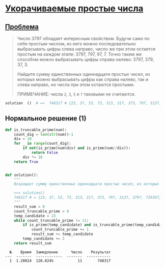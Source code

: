 # [Укорачиваемые простые числа](TODO)

## [Проблема](https://euler.jakumo.org/problems/view/35.html)

>Число 3797 обладает интересным свойством. Будучи само по себе простым числом, из него можно последовательно выбрасывать цифры слева направо, число же при этом остается простым на каждом этапе: 3797, 797, 97, 7. Точно таким же способом можно выбрасывать цифры справа налево: 3797, 379, 37, 3.
>
>Найдите сумму единственных одиннадцати простых чисел, из которых можно выбрасывать цифры как справа налево, так и слева направо, но числа при этом остаются простыми.
>
>ПРИМЕЧАНИЕ: числа `2`, `3`, `5` и `7` таковыми не считаются.

``` python
solution  ()  # =>  748317 # {23, 37, 53, 73, 313, 317, 373, 797, 3137, 3797, 739397}
```


## Нормальное решение (1)

```python
def is_truncable_prime(num):
    count_dig = len(str(num))-1
    div = 10
    for _ in range(count_dig):
        if not(is_prime(num%div) and is_prime(num//div)):
            return False
        div *= 10
    return True


def solution():
    """
    Возращает сумму единственных одиннадцати простых чисел, из которых можно выбрасывать цифры как справа налево, так и слева направо, но числа при этом остаются простыми.

    >>> solution()
    748317 # = {23, 37, 53, 73, 313, 317, 373, 797, 3137, 3797, 739397}
    """
    result_sum = 0
    count_truncable_prime = 0
    temp_candidate = 23
    while count_truncable_prime != 11:
        if is_prime(temp_candidate) and is_truncable_prime(temp_candidate):
            count_truncable_prime += 1
            result_sum += temp_candidate
        temp_candidate += 2
    return result_sum
```
```
  №    Время  Замедление      Число    Результат
---  -------  ------------  -------  -----------
  1  1.20824  120.824%           11       748317
 ```
